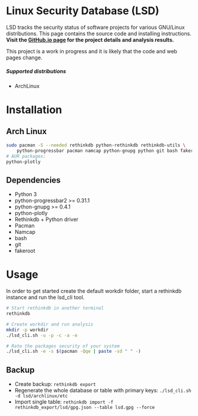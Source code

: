 # Linux Security Database (LSD)
LSD tracks the security status of software projects for various GNU/Linux distributions. This page contains the source code and installing instructions. **Visit the [GitHub.io page](https://nicohood.github.io/LSD/) for the project details and analysis results.**

This project is a work in progress and it is likely that the code and web pages change.

##### Supported distributions
* ArchLinux

# Installation
## Arch Linux
```bash
sudo pacman -S --needed rethinkdb python-rethinkdb rethinkdb-utils \
    python-progressbar pacman namcap python-gnupg python git bash fakeroot
# AUR packages:
python-plotly
```

## Dependencies
* Python 3
* python-progressbar2 >= 0.31.1
* python-gnupg >= 0.4.1
* python-plotly
* Rethinkdb + Python driver
* Pacman
* Namcap
* bash
* git
* fakeroot

# Usage
In order to get started create the default workdir folder, start a rethinkdb instance and run the lsd_cli tool.
```bash
# Start rethinkdb in another terminal
rethinkdb

# Create workdir and run analysis
mkdir -p workdir
./lsd_cli.sh -u -p -c -a -e

# Rate the packages security of your system
./lsd_cli.sh -e -s $(pacman -Qqe | paste -sd " " -)
```

## Backup
* Create backup: `rethinkdb export`
* Regenerate the whole database or table with primary keys: `./lsd_cli.sh -d lsd/archlinux/etc`
* Import single table: `rethinkdb import -f rethinkdb_export/lsd/gpg.json --table lsd.gpg --force`
